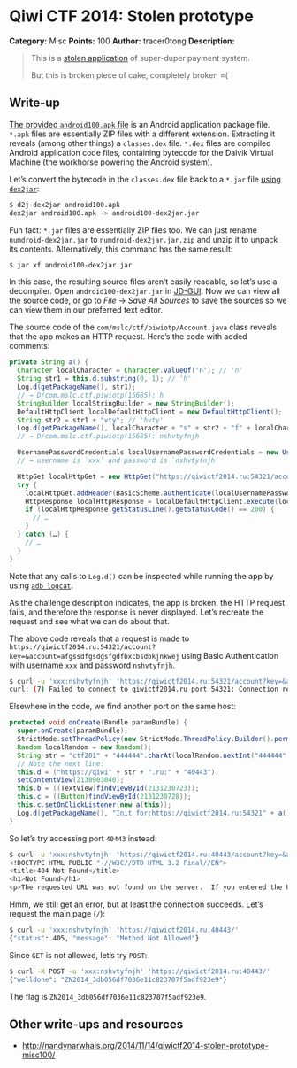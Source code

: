 # Qiwi CTF 2014: Stolen prototype

**Category:** Misc
**Points:** 100
**Author:** tracer0tong
**Description:**

> This is a [stolen application](android100.apk) of super-duper payment system.
>
> But this is broken piece of cake, completely broken =(

## Write-up

[The provided `android100.apk` file](android100.apk) is an Android application package file. `*.apk` files are essentially ZIP files with a different extension. Extracting it reveals (among other things) a `classes.dex` file. `*.dex` files are compiled Android application code files, containing bytecode for the Dalvik Virtual Machine (the workhorse powering the Android system).

Let’s convert the bytecode in the `classes.dex` file back to a `*.jar` file [using `dex2jar`](https://code.google.com/p/dex2jar/):

```bash
$ d2j-dex2jar android100.apk
dex2jar android100.apk -> android100-dex2jar.jar
```

Fun fact: `*.jar` files are essentially ZIP files too. We can just rename `numdroid-dex2jar.jar` to `numdroid-dex2jar.jar.zip` and unzip it to unpack its contents. Alternatively, this command has the same result:

```bash
$ jar xf android100-dex2jar.jar
```

In this case, the resulting source files aren’t easily readable, so let’s use a decompiler. Open `android100-dex2jar.jar` in [JD-GUI](http://jd.benow.ca/). Now we can view all the source code, or go to _File_ → _Save All Sources_ to save the sources so we can view them in our preferred text editor.

The source code of the `com/mslc/ctf/piwiotp/Account.java` class reveals that the app makes an HTTP request. Here’s the code with added comments:

```java
private String a() {
  Character localCharacter = Character.valueOf('n'); // 'n'
  String str1 = this.d.substring(0, 1); // 'h'
  Log.d(getPackageName(), str1);
  // → D/com.mslc.ctf.piwiotp(15685): h
  StringBuilder localStringBuilder = new StringBuilder();
  DefaultHttpClient localDefaultHttpClient = new DefaultHttpClient();
  String str2 = str1 + "vty"; // 'hvty'
  Log.d(getPackageName(), localCharacter + "s" + str2 + "f" + localCharacter + "j" + str1);
  // → D/com.mslc.ctf.piwiotp(15685): nshvtyfnjh

  UsernamePasswordCredentials localUsernamePasswordCredentials = new UsernamePasswordCredentials("xxx", localCharacter + "s" + str2 + "f" + localCharacter + "j" + str1);
  // → username is `xxx` and password is `nshvtyfnjh`

  HttpGet localHttpGet = new HttpGet("https://qiwictf2014.ru:54321/account?key=" + "" + "&account=" + "afgssdfgsdgsfgdfbxcbsdbkjnkwej");
  try {
    localHttpGet.addHeader(BasicScheme.authenticate(localUsernamePasswordCredentials, "UTF-8", false));
    HttpResponse localHttpResponse = localDefaultHttpClient.execute(localHttpGet);
    if (localHttpResponse.getStatusLine().getStatusCode() == 200) {
      // …
    }
  } catch (…) {
    // …
  }
}
```

Note that any calls to `Log.d()` can be inspected while running the app by using [`adb logcat`](https://developer.android.com/tools/help/logcat.html).

As the challenge description indicates, the app is broken: the HTTP request fails, and therefore the response is never displayed. Let’s recreate the request and see what we can do about that.

The above code reveals that a request is made to `https://qiwictf2014.ru:54321/account?key=&account=afgssdfgsdgsfgdfbxcbsdbkjnkwej` using Basic Authentication with username `xxx` and password `nshvtyfnjh`.

```bash
$ curl -u 'xxx:nshvtyfnjh' 'https://qiwictf2014.ru:54321/account?key=&account=afgssdfgsdgsfgdfbxcbsdbkjnkwej'
curl: (7) Failed to connect to qiwictf2014.ru port 54321: Connection refused
```

Elsewhere in the code, we find another port on the same host:

```java
protected void onCreate(Bundle paramBundle) {
  super.onCreate(paramBundle);
  StrictMode.setThreadPolicy(new StrictMode.ThreadPolicy.Builder().permitAll().build());
  Random localRandom = new Random();
  String str = "ctf201" + "444444".charAt(localRandom.nextInt("444444".length()));
  // Note the next line:
  this.d = ("https://qiwi" + str + ".ru:" + "40443");
  setContentView(2130903040);
  this.b = ((TextView)findViewById(2131230723));
  this.c = ((Button)findViewById(2131230728));
  this.c.setOnClickListener(new a(this));
  Log.d(getPackageName(), "Init for:https://qiwictf2014.ru:54321" + a());
}
```

So let’s try accessing port `40443` instead:

```bash
$ curl -u 'xxx:nshvtyfnjh' 'https://qiwictf2014.ru:40443/account?key=&account=afgssdfgsdgsfgdfbxcbsdbkjnkwej'
<!DOCTYPE HTML PUBLIC "-//W3C//DTD HTML 3.2 Final//EN">
<title>404 Not Found</title>
<h1>Not Found</h1>
<p>The requested URL was not found on the server.  If you entered the URL manually please check your spelling and try again.</p>
```

Hmm, we still get an error, but at least the connection succeeds. Let’s request the main page (`/`):

```bash
$ curl -u 'xxx:nshvtyfnjh' 'https://qiwictf2014.ru:40443/'
{"status": 405, "message": "Method Not Allowed"}
```

Since `GET` is not allowed, let’s try `POST`:

```bash
$ curl -X POST -u 'xxx:nshvtyfnjh' 'https://qiwictf2014.ru:40443/'
{"welldone": "ZN2014_3db056df7036e11c823707f5adf923e9"}
```

The flag is `ZN2014_3db056df7036e11c823707f5adf923e9`.

## Other write-ups and resources

* <http://nandynarwhals.org/2014/11/14/qiwictf2014-stolen-prototype-misc100/>
